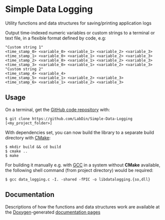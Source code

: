# Simple Data Logging

Utility functions and data structures for saving/printing application logs

Output time-indexed numeric variables or custom strings to a terminal or text file, in a flexible format defined by code, e.g:

    "Custom string 1"
    <time_stamp_0> <variable_0> <variable_1> <variable_2> <variable_3>
    <time_stamp_1> <variable_0> <variable_1> <variable_2> <variable_3>
    <time_stamp_2> <variable_0> <variable_1> <variable_2> <variable_3>
    <time_stamp_3> <variable_0> <variable_1> <variable_2> <variable_3>
    "Custom string 2"
    <time_stamp_4> <variable_4>
    <time_stamp_5> <variable_1> <variable_2> <variable_3>
    <time_stamp_6> <variable_1> <variable_2> <variable_3>

## Usage

On a terminal, get the [GitHub code repository](https://github.com/LabDin/Simple-Data-Logging) with:

    $ git clone https://github.com/LabDin/Simple-Data-Logging [<my_project_folder>]

With dependencies set, you can now build the library to a separate build directory with [CMake](https://cmake.org/):

    $ mkdir build && cd build
    $ cmake .. 
    $ make

For building it manually e.g. with [GCC](https://gcc.gnu.org/) in a system without **CMake** available, the following shell command (from project directory) would be required:

    $ gcc data_logging.c -I. -shared -fPIC -o libdatalogging.{so,dll}

## Documentation

Descriptions of how the functions and data structures work are available at the [Doxygen](http://www.stack.nl/~dimitri/doxygen/index.html)-generated [documentation pages](https://labdin.github.io/Simple-Data-Logging/data__logging_8h.html)
